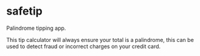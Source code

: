 # safetip
Palindrome tipping app.  

This tip calculator will always ensure your total is a palindrome, this can be used to detect fraud or incorrect charges on your credit card.
